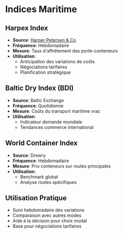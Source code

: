 # Indices Maritime

## Harpex Index
- **Source**: [Harper Petersen & Co](https://www.harperpetersen.com/#harpex)
- **Fréquence**: Hebdomadaire
- **Mesure**: Taux d'affrètement des porte-conteneurs
- **Utilisation**: 
  * Anticipation des variations de coûts
  * Négociations tarifaires
  * Planification stratégique

## Baltic Dry Index (BDI)
- **Source**: Baltic Exchange
- **Fréquence**: Quotidienne
- **Mesure**: Coûts du transport maritime vrac
- **Utilisation**: 
  * Indicateur demande mondiale
  * Tendances commerce international

## World Container Index
- **Source**: Drewry
- **Fréquence**: Hebdomadaire
- **Mesure**: Prix conteneurs sur routes principales
- **Utilisation**:
  * Benchmark global
  * Analyse routes spécifiques

## Utilisation Pratique
- Suivi hebdomadaire des variations
- Comparaison avec autres modes
- Aide à la décision pour choix modal
- Base pour négociations tarifaires 